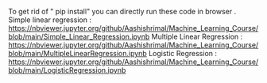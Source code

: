 To get rid of " pip install"
you can directly run these code in browser .
Simple linear regression :   
 https://nbviewer.jupyter.org/github/Aashishrimal/Machine_Learning_Course/blob/main/Simple_Linear_Regression.ipynb
Multiple Linear Regression :   
 https://nbviewer.jupyter.org/github/Aashishrimal/Machine_Learning_Course/blob/main/MultipleLinearRegression.ipynb
Logistic Regression :   
 https://nbviewer.jupyter.org/github/Aashishrimal/Machine_Learning_Course/blob/main/LogisticRegression.ipynb
